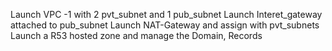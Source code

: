 Launch VPC -1 with 2 pvt_subnet and 1 pub_subnet
Launch Interet_gateway attached to pub_subnet
Launch NAT-Gateway and assign with pvt_subnets
Launch a R53 hosted zone and manage the Domain, Records
